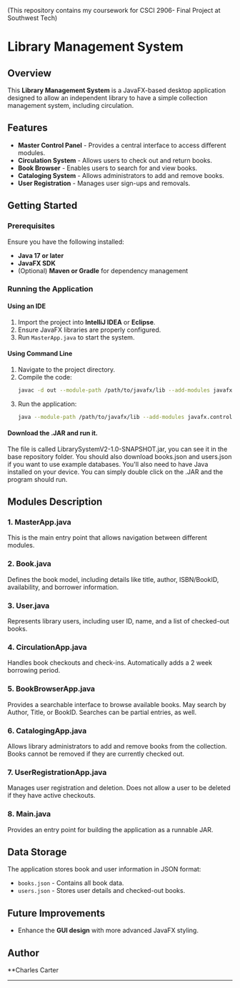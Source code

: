 (This repository contains my coursework for CSCI 2906- Final Project at Southwest Tech)

# Library Management System

## Overview
This **Library Management System** is a JavaFX-based desktop application designed to allow an independent library to have a simple collection management system, including circulation.

## Features
- **Master Control Panel** - Provides a central interface to access different modules.
- **Circulation System** - Allows users to check out and return books.
- **Book Browser** - Enables users to search for and view books.
- **Cataloging System** - Allows administrators to add and remove books.
- **User Registration** - Manages user sign-ups and removals.


## Getting Started
### Prerequisites
Ensure you have the following installed:
- **Java 17 or later**
- **JavaFX SDK**
- (Optional) **Maven or Gradle** for dependency management

### Running the Application
#### Using an IDE
1. Import the project into **IntelliJ IDEA** or **Eclipse**.
2. Ensure JavaFX libraries are properly configured.
3. Run `MasterApp.java` to start the system.

#### Using Command Line
1. Navigate to the project directory.
2. Compile the code:
   ```sh
   javac -d out --module-path /path/to/javafx/lib --add-modules javafx.controls,javafx.fxml src/carter/stech/librarysystemv2/*.java
   ```
3. Run the application:
   ```sh
   java --module-path /path/to/javafx/lib --add-modules javafx.controls,javafx.fxml -cp out carter.stech.librarysystemv2.MasterApp
   ```

#### Download the .JAR and run it.
The file is called LibrarySystemV2-1.0-SNAPSHOT.jar, you can see it in the base repository folder.   You should also download books.json and users.json if you want to use example databases.  You'll also need to have Java installed on your device.   You can simply double click on the .JAR and the program should run.

## Modules Description
### 1. **MasterApp.java**
This is the main entry point that allows navigation between different modules.

### 2. **Book.java**
Defines the book model, including details like title, author, ISBN/BookID, availability, and borrower information.

### 3. **User.java**
Represents library users, including user ID, name, and a list of checked-out books.

### 4. **CirculationApp.java**
Handles book checkouts and check-ins.   Automatically adds a 2 week borrowing period.

### 5. **BookBrowserApp.java**
Provides a searchable interface to browse available books.   May search by Author, Title, or BookID.  Searches can be partial entries, as well.

### 6. **CatalogingApp.java**
Allows library administrators to add and remove books from the collection.  Books cannot be removed if they are currently checked out.

### 7. **UserRegistrationApp.java**
Manages user registration and deletion.  Does not allow a user to be deleted if they have active checkouts.

### 8. **Main.java**
Provides an entry point for building the application as a runnable JAR.

## Data Storage
The application stores book and user information in JSON format:
- `books.json` - Contains all book data.
- `users.json` - Stores user details and checked-out books.

## Future Improvements
- Enhance the **GUI design** with more advanced JavaFX styling.



## Author
**Charles Carter

---
